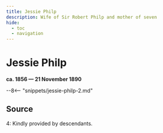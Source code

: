 ```yaml
---
title: Jessie Philp
description: Wife of Sir Robert Philp and mother of seven
hide:
  - toc
  - navigation 
---
```


# Jessie Philp

**ca. 1856 — 21 November 1890**

--8<-- "snippets/jessie-philp-2.md"

## Source

4: Kindly provided by descendants.
